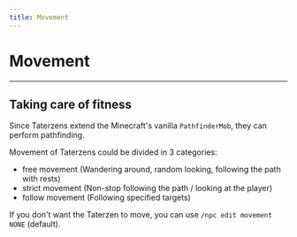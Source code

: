 ```yaml
---
title: Movement
---
```



# Movement

---


## Taking care of fitness

Since Taterzens extend the Minecraft's vanilla `PathfinderMob`, they can
perform pathfinding.

Movement of Taterzens could be divided in 3 categories:

* free movement (Wandering around, random looking, following the path with rests)
* strict movement (Non-stop following the path / looking at the player)
* follow movement (Following specified targets)


If you don't want the Taterzen to move, you can use
`/npc edit movement NONE` (default).